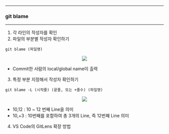 -----
### git blame
-----
1. 각 라인의 작성자를 확인
2. 파일의 부분별 작성자 확인하기
```
git blame (파일명)
```
<div align="center">
<img src="https://github.com/sooyounghan/Web/assets/34672301/b7c11166-e3d4-4ba6-978d-c920c4f3a09a">
</div>

  - Commit한 사람의 local/global name이 출력

3. 특정 부분 지정해서 작성자 확인하기
```
git blame -L (시작줄) (끝줄, 또는 +줄수) (파일명)
```
<div align="center">
<img src="https://github.com/sooyounghan/Web/assets/34672301/545be79c-d08e-4e6c-9b1f-f8809c47bb9d">
</div>

  - 10,12 : 10 ~ 12 번째 Line을 의미
  - 10,+3 : 10번째를 포함하여 총 3개의 Line, 즉 12번째 Line 의미

4. VS Code의 GitLens 확장 방법
